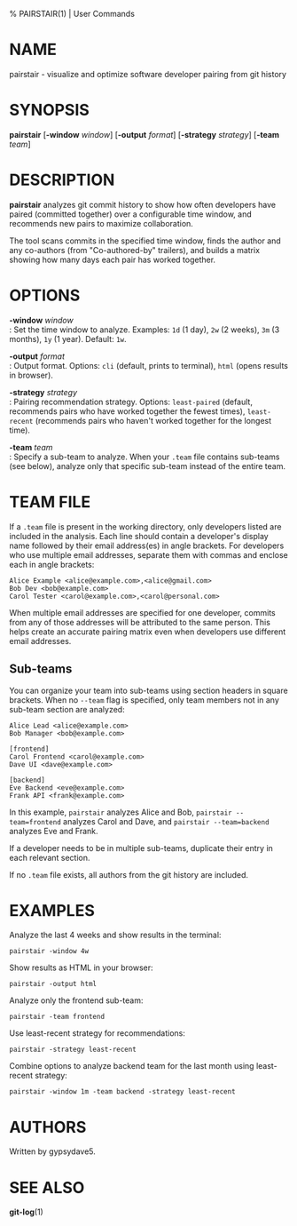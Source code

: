 % PAIRSTAIR(1) | User Commands

# NAME

pairstair - visualize and optimize software developer pairing from git history

# SYNOPSIS

**pairstair** [**-window** _window_] [**-output** _format_] [**-strategy** _strategy_] [**-team** _team_]

# DESCRIPTION

**pairstair** analyzes git commit history to show how often developers have paired (committed together) over a configurable time window, and recommends new pairs to maximize collaboration.

The tool scans commits in the specified time window, finds the author and any co-authors (from "Co-authored-by" trailers), and builds a matrix showing how many days each pair has worked together.

# OPTIONS

**-window** _window_  
:   Set the time window to analyze. Examples: `1d` (1 day), `2w` (2 weeks), `3m` (3 months), `1y` (1 year). Default: `1w`.

**-output** _format_  
:   Output format. Options: `cli` (default, prints to terminal), `html` (opens results in browser).

**-strategy** _strategy_  
:   Pairing recommendation strategy. Options: `least-paired` (default, recommends pairs who have worked together the fewest times), `least-recent` (recommends pairs who haven't worked together for the longest time).

**-team** _team_  
:   Specify a sub-team to analyze. When your `.team` file contains sub-teams (see below), analyze only that specific sub-team instead of the entire team.

# TEAM FILE

If a `.team` file is present in the working directory, only developers listed are included in the analysis. Each line should contain a developer's display name followed by their email address(es) in angle brackets. For developers who use multiple email addresses, separate them with commas and enclose each in angle brackets:

    Alice Example <alice@example.com>,<alice@gmail.com>
    Bob Dev <bob@example.com>
    Carol Tester <carol@example.com>,<carol@personal.com>

When multiple email addresses are specified for one developer, commits from any of those addresses will be attributed to the same person. This helps create an accurate pairing matrix even when developers use different email addresses.

## Sub-teams

You can organize your team into sub-teams using section headers in square brackets. When no `--team` flag is specified, only team members not in any sub-team section are analyzed:

    Alice Lead <alice@example.com>
    Bob Manager <bob@example.com>
    
    [frontend]
    Carol Frontend <carol@example.com>
    Dave UI <dave@example.com>
    
    [backend]
    Eve Backend <eve@example.com>
    Frank API <frank@example.com>

In this example, `pairstair` analyzes Alice and Bob, `pairstair --team=frontend` analyzes Carol and Dave, and `pairstair --team=backend` analyzes Eve and Frank.

If a developer needs to be in multiple sub-teams, duplicate their entry in each relevant section.

If no `.team` file exists, all authors from the git history are included.

# EXAMPLES

Analyze the last 4 weeks and show results in the terminal:

    pairstair -window 4w

Show results as HTML in your browser:

    pairstair -output html

Analyze only the frontend sub-team:

    pairstair -team frontend

Use least-recent strategy for recommendations:

    pairstair -strategy least-recent

Combine options to analyze backend team for the last month using least-recent strategy:

    pairstair -window 1m -team backend -strategy least-recent

# AUTHORS

Written by gypsydave5.

# SEE ALSO

**git-log**(1)
